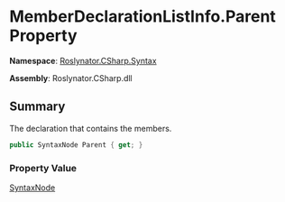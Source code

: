 # MemberDeclarationListInfo\.Parent Property

**Namespace**: [Roslynator.CSharp.Syntax](../../README.md)

**Assembly**: Roslynator\.CSharp\.dll

## Summary

The declaration that contains the members\.

```csharp
public SyntaxNode Parent { get; }
```

### Property Value

[SyntaxNode](https://docs.microsoft.com/en-us/dotnet/api/microsoft.codeanalysis.syntaxnode)

